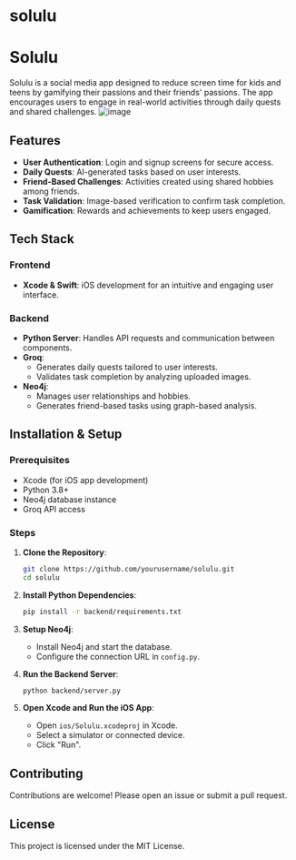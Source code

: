 # solulu
# Solulu

Solulu is a social media app designed to reduce screen time for kids and teens by gamifying their passions and their friends' passions. The app encourages users to engage in real-world activities through daily quests and shared challenges.
![image](https://github.com/user-attachments/assets/4cb52cca-9dd5-46d1-827c-523252497906)
## Features
- **User Authentication**: Login and signup screens for secure access.
- **Daily Quests**: AI-generated tasks based on user interests.
- **Friend-Based Challenges**: Activities created using shared hobbies among friends.
- **Task Validation**: Image-based verification to confirm task completion.
- **Gamification**: Rewards and achievements to keep users engaged.

## Tech Stack
### Frontend
- **Xcode & Swift**: iOS development for an intuitive and engaging user interface.

### Backend
- **Python Server**: Handles API requests and communication between components.
- **Groq**:
  - Generates daily quests tailored to user interests.
  - Validates task completion by analyzing uploaded images.
- **Neo4j**:
  - Manages user relationships and hobbies.
  - Generates friend-based tasks using graph-based analysis.

## Installation & Setup
### Prerequisites
- Xcode (for iOS app development)
- Python 3.8+
- Neo4j database instance
- Groq API access

### Steps
1. **Clone the Repository**:
   ```sh
   git clone https://github.com/yourusername/solulu.git
   cd solulu
   ```

2. **Install Python Dependencies**:
   ```sh
   pip install -r backend/requirements.txt
   ```

3. **Setup Neo4j**:
   - Install Neo4j and start the database.
   - Configure the connection URL in `config.py`.

4. **Run the Backend Server**:
   ```sh
   python backend/server.py
   ```

5. **Open Xcode and Run the iOS App**:
   - Open `ios/Solulu.xcodeproj` in Xcode.
   - Select a simulator or connected device.
   - Click "Run".

## Contributing
Contributions are welcome! Please open an issue or submit a pull request.

## License
This project is licensed under the MIT License.



